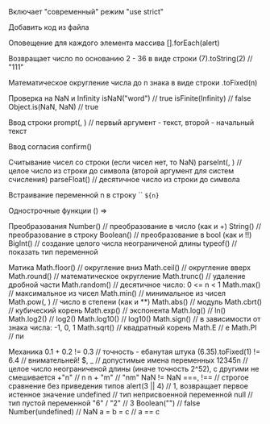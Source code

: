 Включает "современный" режим
"use strict"

Добавить код из файла
<script src="code.js"></script>

Оповещение для каждого элемента массива
[].forEach(alert)

Возвращает число по основанию 2 - 36 в виде строки
(7).toString(2) // "111"

Математическое округление числа до n знака в виде строки
.toFixed(n)

Проверка на NaN и Infinity
isNaN("word") // true
isFinite(Infinity) // false
Object.is(NaN, NaN) // true

Ввод строки
prompt(, ) // первый аргумент - текст, второй - начальный текст

Ввод согласия
confirm()

Считывание чисел со строки (если чисел нет, то NaN)
parseInt(, ) // целое число из строки до символа (второй аргумент для систем счисления)
parseFloat() // десятичное число из строки до символа

Встраивание переменной n в строку ``
`${n}`

Однострочные функции
() =>

Преобразования
Number() // преобразование в число (как и +)
String() // преобразование в строку
Boolean() // преобразование в bool (как и !!)
BigInt() // создание целого числа неограниченой длины
typeof() // показать тип переменной

Матика
Math.floor() // округление вниз
Math.ceil() // округление вверх
Math.round() // математическое округление
Math.trunc() // удаление дробной части
Math.random() // десятичное число: 0 <= n < 1
Math.max() // максимальное из чисел
Math.min() // минимальное из чисел
Math.pow(, ) // число в степени (как и **)
Math.abs() // модуль
Math.cbrt() // кубический корень
Math.exp() // экспонента
Math.log() // ln()
Math.log2() // log2()
Math.log10() // log10()
Math.sign() // в зависимости от знака числа: -1, 0, 1
Math.sqrt() // квадратный корень
Math.E // е
Math.PI // пи

Механика
0.1 + 0.2 != 0.3 // точность - ебанутая штука
(6.35).toFixed(1) != 6.4 // внимательней!
$, _ // допустимые имена переменных
12345n // целое число неограниченой длины (иначе точность 2^52), с другими не смешивается
+"n" // n
n + "m" // "nm"
NaN != NaN
===, !== // строгое сравнение без приведения типов
alert(3 || 4) // 1, возвращает первое истенное значение
undefined // тип неприсвоенной переменной
null // тип пустой переменной
"6" / "2" // 3
Boolean("") // false
Number(undefined) // NaN
a = b = c // a == c